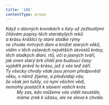 ```yaml
---
title: '106'
contentType: prose
---
```


<section>

_Když v dávných kronikách s listy už zežloutlými  
čítávám popisy těch starobylých reků  
a krásu krášlící ty staré sladké rýmy  
ve chvále mrtvých dam a knížat starých věků,  
vidím v těch oslavách největších skvostů krásy,  
těch sladkých dlaní, rtů, očí a jasných tváří,  
jak onen starý brk chtěl pro budoucí časy  
vyjádřit právě tu krásu, jež z vás teď září.  
Ty všecky chvály však jsou jenom předpovědí  
věku, v němž žijeme, a předvídají vás;  
že však jen tušily, co nyní všichni vědí,  
nemohly postačit k slavení vašich krás.  
         My zas, kdo můžeme vás vidět neustále,  
         máme zrak k úžasu, ale ne slova k chvále._

</section>
